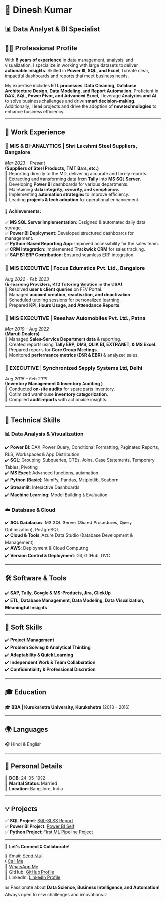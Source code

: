 # 👋 Dinesh Kumar 
## 📊 Data Analyst & BI Specialist

## 👨‍💻 Professional Profile
With **8 years of experience** in data management, analysis, and visualization, I specialize in working with large datasets to deliver **actionable insights**. Skilled in **Power BI, SQL, and Excel**, I create clear, impactful dashboards and reports that meet business needs.

My expertise includes **ETL processes, Data Cleaning, Database Architecture Design, Data Modeling, and Report Automation**. Proficient in **DAX, SQL, Power Pivot, and Advanced Excel**, I leverage **Analytics and AI** to solve business challenges and drive **smart decision-making**. Additionally, I lead projects and drive the adoption of **new technologies** to enhance business efficiency.

---

## 🏢 Work Experience
### **📌 MIS & BI-ANALYTICS | Shri Lakshmi Steel Suppliers, Bangalore**  
*Mar 2023 - Present*  
**(Suppliers of Steel Products, TMT Bars, etc.)**  
🔹 Reporting directly to the MD, delivering accurate and timely reports.  
🔹 Extracting and transforming data from **Tally** into **MS SQL Server**.  
🔹 Developing **Power BI** dashboards for various departments.  
🔹 Maintaining **data integrity, security, and compliance**.  
🔹 Implementing **automation strategies** to improve efficiency.  
🔹 Leading **projects & tech adoption** for operational enhancement.  

#### 🚀 Achievements:
✅ **MS SQL Server Implementation**: Designed & automated daily data storage.  
✅ **Power BI Deployment**: Developed structured dashboards for management.  
✅ **Python-Based Reporting App**: Improved accessibility for the sales team.  
✅ **CRM Integration**: Implemented **Trackwick CRM** for sales tracking.  
✅ **SAP B1 ERP Contribution**: Ensured seamless ERP integration.  

### **📌 MIS EXECUTIVE | Focus Edumatics Pvt. Ltd., Bangalore**  
*Aug 2022 - Feb 2023*  
**(E-learning Providers, K12 Tutoring Solution in the USA)**  
🔹 Resolved **user & client queries** on FEV Portal.  
🔹 Managed **account creation, reactivation, and deactivation**.  
🔹 Scheduled tutoring sessions for personalized learning.  
🔹 Prepared **KPI, Hours Usage, and Attendance Reports**.  

### **📌 MIS EXECUTIVE | Reeshav Automobiles Pvt. Ltd., Patna**  
*Mar 2019 – Aug 2022*  
**(Maruti Dealers)**  
🔹 Managed **Sales-Service Department data** & reporting.  
🔹 Created reports using **Tally ERP, DMS, QLIK BI, EXTRANET, & MS Excel**.  
🔹 Prepared reports for **Core Group Meetings**.  
🔹 Monitored **performance metrics (DSR & EBR)** & analyzed sales.  

### **📌 EXECUTIVE | Synchronized Supply Systems Ltd, Delhi**  
*Aug 2016 – Feb 2019*  
**(Inventory Management & Inventory Auditing )**  
🔹 Conducted **on-site audits** for spare parts inventory.  
🔹 Optimized warehouse **inventory categorization**.  
🔹 Compiled **audit reports** with actionable insights.  

---

## 🔧 Technical Skills
### **📊 Data Analysis & Visualization**
✔️ **Power BI**: DAX, Power Query, Conditional Formatting, Paginated Reports, RLS, Workspaces & App Distribution  
✔️ **SQL**: Grouping, Subqueries, CTEs, Joins, Case Statements, Temporary Tables, Pivoting  
✔️ **MS Excel**: Advanced functions, automation  
✔️ **Python (Basic)**: NumPy, Pandas, Matplotlib, Seaborn  
✔️ **Streamlit**: Interactive Dashboards  
✔️ **Machine Learning**: Model Building & Evaluation  

### **☁️ Database & Cloud**
✔️ **SQL Databases**: MS SQL Server (Stored Procedures, Query Optimization), PostgreSQL  
✔️ **Cloud & Tools**: Azure Data Studio (Database Development & Management)  
✔️ **AWS**: Deployment & Cloud Computing  
✔️ **Version Control & Deployment**: Git, GitHub, DVC  

---

## 🛠️ Software & Tools
✔️ **SAP, Tally, Google & MS-Products, Jira, ClickUp**  
✔️ **ETL, Database Management, Data Modeling, Data Visualization, Meaningful Insights**  

---

## 🤝 Soft Skills
✔️ **Project Management**  
✔️ **Problem Solving & Analytical Thinking**  
✔️ **Adaptability & Quick Learning**  
✔️ **Independent Work & Team Collaboration**  
✔️ **Confidentiality & Professional Discretion**  

---

## 🎓 Education
🎓 **BBA | Kurukshetra University, Kurukshetra** (2013 – 2016)  

---

## 🌍 Languages
🎧 Hindi & English  

---

## 📍 Personal Details
📅 **DOB**: 24-05-1992  
👰 **Marital Status**: Married  
🏡 **Location**: Bangalore, India  

---

## 💡 Projects
✅ **SQL Project**: [SQL-SLSS Report](https://github.com/dinesh008luck/SQL-SLSS_Report)  
✅ **Power BI Project**: [Power BI Self](https://github.com/dinesh008luck/Power-BI-Self)  
✅ **Python Project**: [First ML Pipeline Project](https://github.com/dinesh008luck/First-ML-Pipe-Line-Project-v.01)  

---
🚀 **Let's Connect & Collaborate!**

📩 Email: [Send Mail](mailto:dinesh008luck@gmail.com)  
📞 [Call Me](tel:+918800801721)  
💬 [WhatsApp Me](https://wa.me/+918800801721)  
🔗 GitHub: [GitHub Profile](https://github.com/dinesh008luck)  
🔗 LinkedIn: [LinkedIn Profile](http://www.linkedin.com/in/dinesh-kumar-dbms52012a)  

📊 Passionate about **Data Science, Business Intelligence, and Automation**! Always open to new challenges and innovations.💡

<!--
**dinesh008luck/dinesh008Luck** is a ✨ _special_ ✨ repository because its `README.md` (this file) appears on your GitHub profile.

Here are some ideas to get you started:

- 🔭 I’m currently working on ...
- 🌱 I’m currently learning ...
- 👯 I’m looking to collaborate on ...
- 🤔 I’m looking for help with ...
- 💬 Ask me about ...
- 📫 How to reach me: ...
- 😄 Pronouns: ...
- ⚡ Fun fact: ...
-->
